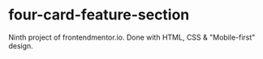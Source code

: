 # four-card-feature-section
Ninth project of frontendmentor.io. Done with HTML, CSS &amp; "Mobile-first" design.
